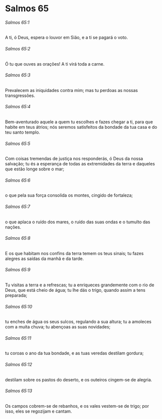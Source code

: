 # Salmos 65

###### Salmos 65:1

A ti, ó Deus, espera o louvor em Sião, e a ti se pagará o voto.

###### Salmos 65:2

Ó tu que ouves as orações! A ti virá toda a carne.

###### Salmos 65:3

Prevalecem as iniquidades contra mim; mas tu perdoas as nossas transgressões.

###### Salmos 65:4

Bem-aventurado aquele a quem tu escolhes e fazes chegar a ti, para que habite em teus átrios; nós seremos satisfeitos da bondade da tua casa e do teu santo templo.

###### Salmos 65:5

Com coisas tremendas de justiça nos responderás, ó Deus da nossa salvação; tu és a esperança de todas as extremidades da terra e daqueles que estão longe sobre o mar;

###### Salmos 65:6

o que pela sua força consolida os montes, cingido de fortaleza;

###### Salmos 65:7

o que aplaca o ruído dos mares, o ruído das suas ondas e o tumulto das nações.

###### Salmos 65:8

E os que habitam nos confins da terra temem os teus sinais; tu fazes alegres as saídas da manhã e da tarde.

###### Salmos 65:9

Tu visitas a terra e a refrescas; tu a enriqueces grandemente com o rio de Deus, que está cheio de água; tu lhe dás o trigo, quando assim a tens preparada;

###### Salmos 65:10

tu enches de água os seus sulcos, regulando a sua altura; tu a amoleces com a muita chuva; tu abençoas as suas novidades;

###### Salmos 65:11

tu coroas o ano da tua bondade, e as tuas veredas destilam gordura;

###### Salmos 65:12

destilam sobre os pastos do deserto, e os outeiros cingem-se de alegria.

###### Salmos 65:13

Os campos cobrem-se de rebanhos, e os vales vestem-se de trigo; por isso, eles se regozijam e cantam.

